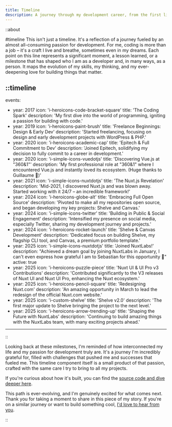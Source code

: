 ```yaml
---
title: Timeline
description: A journey through my development career, from the first lines of code to the latest projects.
---
```


::about

#timeline
This isn't just a timeline. It's a reflection of a journey fueled by an almost all-consuming passion for development. 
For me, coding is more than a job – it's a craft I live and breathe, sometimes even in my dreams. 
Each point on this line represents a significant moment, a lesson learned, or a milestone that has shaped who I am as a developer and, in many ways, as a person. 
It maps the evolution of my skills, my thinking, and my ever-deepening love for building things that matter.

::timeline
---
events:
  - year: 2017
    icon: 'i-heroicons-code-bracket-square'
    title: 'The Coding Spark'
    description: 'My first dive into the world of programming, igniting a passion for building with code.'
  - year: 2019
    icon: 'i-heroicons-paint-brush'
    title: 'Freelance Beginnings: Design & Early Dev'
    description: 'Started freelancing, focusing on design and early development projects with WordPress & PHP.'
  - year: 2020
    icon: 'i-heroicons-academic-cap'
    title: 'Epitech & Full Commitment to Dev'
    description: 'Joined Epitech, solidifying my decision to fully commit to a career in development.'
  - year: 2020
    icon: 'i-simple-icons-vuedotjs'
    title: 'Discovering Vue.js at "360&1"'
    description: 'My first professional role at "360&1" where I encountered Vue.js and instantly loved its ecosystem. (Huge thanks to Guillaume 🫶)'
  - year: 2021
    icon: 'i-simple-icons-nuxtdotjs'
    title: 'The Nuxt.js Revelation'
    description: 'Mid-2021, I discovered Nuxt.js and was blown away. Started working with it 24/7 – an incredible framework!'
  - year: 2024
    icon: 'i-heroicons-globe-alt'
    title: 'Embracing Full Open Source'
    description: 'Pivoted to make all my repositories open source, and began developing my key projects: Shelve and Canvas.'
  - year: 2024
    icon: 'i-simple-icons-twitter'
    title: 'Building in Public & Social Engagement'
    description: 'Intensified my presence on social media, especially Twitter, sharing my development journey and projects.'
  - year: 2024
    icon: 'i-heroicons-rocket-launch'
    title: 'Shelve & Canvas Development'
    description: 'Dedicated focus on building Shelve, my flagship CLI tool, and Canvas, a premium portfolio template.'
  - year: 2025
    icon: 'i-simple-icons-nuxtdotjs'
    title: 'Joined NuxtLabs!'
    description: "Achieved a dream goal by joining NuxtLabs in January, I can't even express how grateful I am to Sebastian for this opportunity 💚"
    active: true
  - year: 2025
    icon: 'i-heroicons-puzzle-piece'
    title: 'Nuxt UI & UI Pro v3 Contributions'
    description: 'Contributed significantly to the V3 releases of Nuxt UI and Nuxt UI Pro, enhancing the Nuxt ecosystem.'
  - year: 2025
    icon: 'i-heroicons-pencil-square'
    title: 'Redesigning Nuxt.com'
    description: 'An amazing opportunity in March to lead the redesign of the official Nuxt.com website.'
  - year: 2025
    icon: 'i-custom-shelve'
    title: 'Shelve v2.0'
    description: 'The first major update to Shelve bringing the project to the next level.'
  - year: 2025
    icon: 'i-heroicons-arrow-trending-up'
    title: 'Shaping the Future with NuxtLabs'
    description: 'Continuing to build amazing things with the NuxtLabs team, with many exciting projects ahead.'
---
::

Looking back at these milestones, I'm reminded of how interconnected my life and my passion for development truly are. It's a journey I'm incredibly grateful for, filled with challenges that pushed me and successes that fueled me. This timeline component itself is a small product of that passion, crafted with the same care I try to bring to all my projects.

If you're curious about how it's built, you can find the [source code and dive deeper here](https://github.com/HugoRCD/hr-folio/blob/main/app/components/content/Timeline.vue).

This path is ever-evolving, and I'm genuinely excited for what comes next. Thank you for taking a moment to share in this piece of my story. If you're on a similar journey or want to build something cool, [I'd love to hear from you](/contact).

:: 